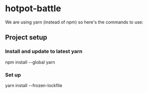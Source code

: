 # hotpot-battle 
We are using yarn (instead of npm) so here's the commands to use:
## Project setup
### Install and update to latest yarn
npm install --global yarn
### Set up
yarn install --frozen-lockfile